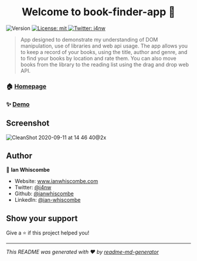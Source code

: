 <h1 align="center">Welcome to book-finder-app 👋</h1>
<p>
  <img alt="Version" src="https://img.shields.io/badge/version-1.0-blue.svg?cacheSeconds=2592000" />
  <a href="#" target="_blank">
    <img alt="License: mit" src="https://img.shields.io/badge/License-mit-yellow.svg" />
  </a>
  <a href="https://twitter.com/i4nw" target="_blank">
    <img alt="Twitter: i4nw" src="https://img.shields.io/twitter/follow/i4nw.svg?style=social" />
  </a>
</p>

> App designed to demonstrate my understanding of DOM manipulation, use of libraries and web api usage. The app allows you to keep a record of your books, using the title, author and genre, and to find your books by location and rate them. You can also move books from the library to the reading list using the drag and drop web API.

### 🏠 [Homepage](https://github.com/ianwhiscombe/book-finder-app)

### ✨ [Demo](https://book-finder-dom-app.netlify.app)

## Screenshot

![CleanShot 2020-09-11 at 14 46 40@2x](https://user-images.githubusercontent.com/40146191/92933051-a6646080-f43d-11ea-9296-9ebdf97e64a1.png)


## Author

👤 **Ian Whiscombe**

* Website: www.ianwhiscombe.com
* Twitter: [@i4nw](https://twitter.com/i4nw)
* Github: [@ianwhiscombe](https://github.com/ianwhiscombe)
* LinkedIn: [@ian-whiscombe](https://linkedin.com/in/ian-whiscombe)

## Show your support

Give a ⭐️ if this project helped you!

***
_This README was generated with ❤️ by [readme-md-generator](https://github.com/kefranabg/readme-md-generator)_
